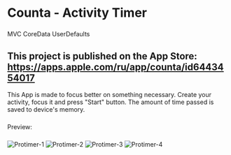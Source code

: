 # Counta - Activity Timer
###
MVC
CoreData
UserDefaults

This project is published on the App Store: https://apps.apple.com/ru/app/counta/id6443454017
------------------

This App is made to focus better on something necessary. Create your activity, focus it and press "Start" button. The amount of time passed is saved to device's memory.
###

Preview:
###
![Protimer-1](https://user-images.githubusercontent.com/95698427/176440902-d87757a7-6432-46e2-9130-a1f13316ec1e.jpg)
![Protimer-2](https://user-images.githubusercontent.com/95698427/176440913-8604b360-4a07-4f55-b871-d7f93fda74f4.jpg)
![Protimer-3](https://user-images.githubusercontent.com/95698427/176440918-2879bd00-0004-4fb8-91cc-ff06e292cdd9.jpg)
![Protimer-4](https://user-images.githubusercontent.com/95698427/176440930-6c1093c5-5237-4ba2-85b0-ad5d18f14dc3.jpg)

